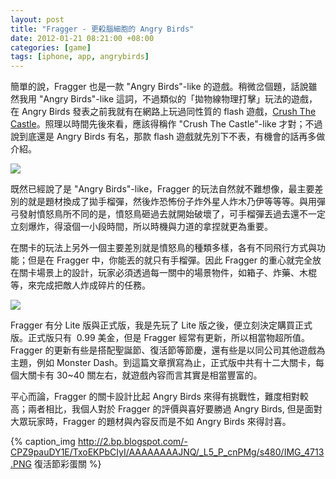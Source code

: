 ```yaml
--- 
layout: post
title: "Fragger - 更殺腦細胞的 Angry Birds"
date: 2012-01-21 08:21:00 +08:00
categories: [game]
tags: [iphone, app, angrybirds]
---
```


簡單的說，Fragger 也是一款 "Angry Birds"-like 的遊戲。稍微岔個題，話說雖然我用 "Angry Birds"-like 這詞，不過類似的「拋物線物理打擊」玩法的遊戲，在 Angry Birds 發表之前我就有在網路上玩過同性質的 flash 遊戲，[Crush The Castle](http://armorgames.com/play/3614/crush-the-castle)。照理以時間先後來看，應該得稱作 "Crush The Castle"-like 才對；不過說到底還是 Angry Birds 有名，那款 flash 遊戲就先別下不表，有機會的話再多做介紹。

![](http://1.bp.blogspot.com/-Ke-sDWQrSLw/TxoEHsH1dyI/AAAAAAAAJNA/CSf2uaIYr2g/s480/IMG_4711.PNG)

<!-- more -->

既然已經說了是 "Angry Birds"-like，Fragger 的玩法自然就不難想像，最主要差別的就是題材換成了拋手榴彈，然後炸恐怖份子炸外星人炸木乃伊等等等。與用彈弓發射憤怒鳥所不同的是，憤怒鳥砸過去就開始破壞了，可手榴彈丟過去還不一定立刻爆炸，得滾個一小段時間，所以時機與力道的拿捏就更為重要。

在關卡的玩法上另外一個主要差別就是憤怒鳥的種類多樣，各有不同飛行方式與功能；但是在 Fragger 中，你能丟的就只有手榴彈。因此 Fragger 的重心就完全放在關卡場景上的設計，玩家必須透過每一關中的場景物件，如箱子、炸藥、木棍等，來完成把敵人炸成碎片的任務。

![](http://3.bp.blogspot.com/-599d5WB7eh4/TxoEIuzCN1I/AAAAAAAAJNI/PLWhiWbpxb0/s480/IMG_4712.PNG)

Fragger 有分 Lite 版與正式版，我是先玩了 Lite 版之後，便立刻決定購買正式版。正式版只有 &nbsp;0.99 美金，但是 Fragger 經常有更新，所以相當物超所值。Fragger 的更新有些是搭配聖誕節、復活節等節慶，還有些是以同公司其他遊戲為主題，例如 Monster Dash。到這篇文章撰寫為止，正式版中共有十二大關卡，每個大關卡有 30~40 關左右，就遊戲內容而言其實是相當豐富的。

平心而論，Fragger 的關卡設計比起 Angry Birds 來得有挑戰性，難度相對較高；兩者相比，我個人對於 Fragger 的評價與喜好要勝過 Angry Birds, 但是面對大眾玩家時，Fragger 的題材與內容反而是不如 Angry Birds 來得討喜。

{% caption_img http://2.bp.blogspot.com/-CPZ9pauDY1E/TxoEKPbCIyI/AAAAAAAAJNQ/_L5_P_cnPMg/s480/IMG_4713.PNG 復活節彩蛋關 %}
